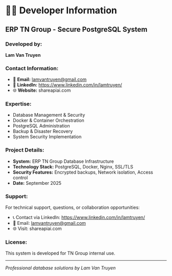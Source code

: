 # 👨‍💻 Developer Information

## **ERP TN Group - Secure PostgreSQL System**

### **Developed by:**
**Lam Van Truyen**

### **Contact Information:**
- 📧 **Email:** lamvantruyen@gmail.com
- 💼 **LinkedIn:** https://www.linkedin.com/in/lamtruyen/
- 🌐 **Website:** shareapiai.com

### **Expertise:**
- Database Management & Security
- Docker & Container Orchestration
- PostgreSQL Administration
- Backup & Disaster Recovery
- System Security Implementation

### **Project Details:**
- **System:** ERP TN Group Database Infrastructure
- **Technology Stack:** PostgreSQL, Docker, Nginx, SSL/TLS
- **Security Features:** Encrypted backups, Network isolation, Access control
- **Date:** September 2025

### **Support:**
For technical support, questions, or collaboration opportunities:
- 📞 Contact via LinkedIn: https://www.linkedin.com/in/lamtruyen/
- 📧 Email: lamvantruyen@gmail.com
- 🌐 Visit: shareapiai.com

### **License:**
This system is developed for TN Group internal use.

---
*Professional database solutions by Lam Van Truyen*
